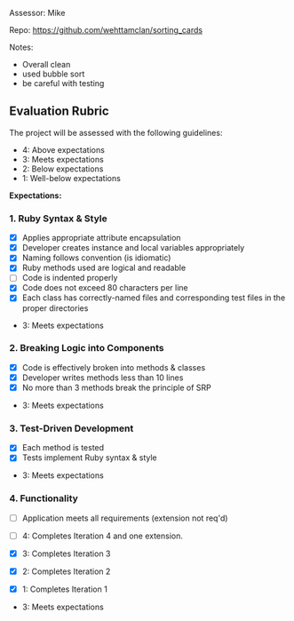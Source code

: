 Assessor: Mike

Repo: https://github.com/wehttamclan/sorting_cards

Notes:
* Overall clean
* used bubble sort
* be careful with testing


## Evaluation Rubric

The project will be assessed with the following guidelines:

* 4: Above expectations
* 3: Meets expectations
* 2: Below expectations
* 1: Well-below expectations

**Expectations:**

### 1. Ruby Syntax & Style

- [x] Applies appropriate attribute encapsulation  
- [x] Developer creates instance and local variables appropriately
- [x] Naming follows convention (is idiomatic)
- [x] Ruby methods used are logical and readable
- [ ] Code is indented properly
- [x] Code does not exceed 80 characters per line
- [x] Each class has correctly-named files and corresponding test files in the proper directories

* 3: Meets expectations

### 2. Breaking Logic into Components

- [x] Code is effectively broken into methods & classes
- [x] Developer writes methods less than 10 lines
- [x] No more than 3 methods break the principle of SRP
* 3: Meets expectations

### 3. Test-Driven Development

- [x] Each method is tested  
- [x] Tests implement Ruby syntax & style   

* 3: Meets expectations

### 4. Functionality

- [ ] Application meets all requirements (extension not req'd)

- [ ] 4: Completes Iteration 4 and one extension.
- [x] 3: Completes Iteration 3
- [x] 2: Completes Iteration 2
- [x] 1: Completes Iteration 1

* 3: Meets expectations